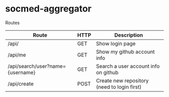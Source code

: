 # socmed-aggregator

Routes

|Route   | HTTP  |  Description |
|---|---|---|
|/api/   |GET   |Show login page   |
|/api/me   |GET   |Show my github account info   |
|/api/search/user?name={username}   |GET   | Search a user account info on github  |
|/api/create   |  POST | Create new repository (need to login first)   | 